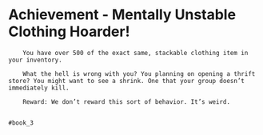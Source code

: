 # Achievement - Mentally Unstable Clothing Hoarder!
```
	You have over 500 of the exact same, stackable clothing item in your inventory.

	What the hell is wrong with you? You planning on opening a thrift store? You might want to see a shrink. One that your group doesn’t immediately kill.

	Reward: We don’t reward this sort of behavior. It’s weird.


#book_3